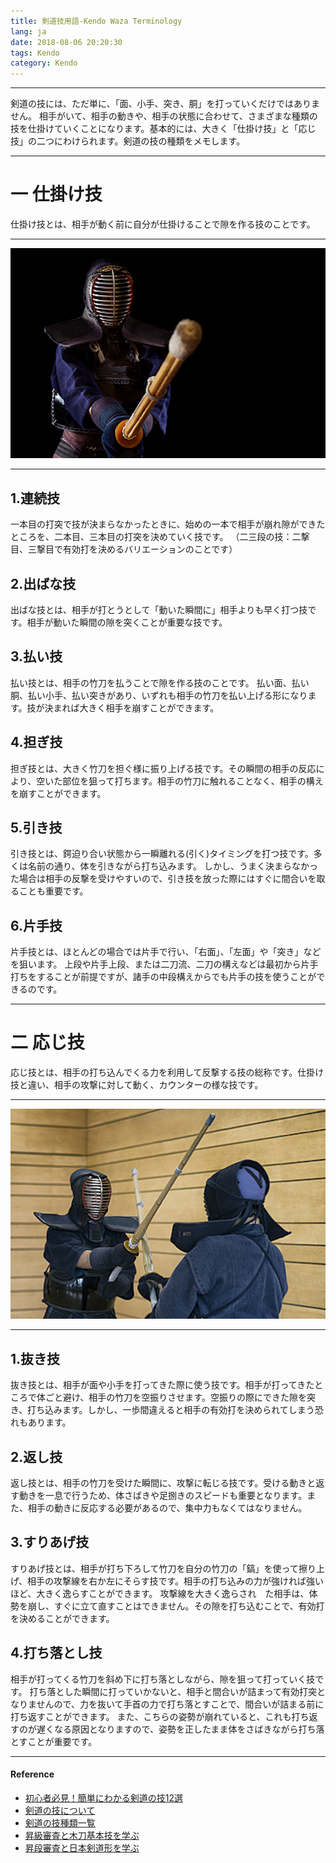 ```yaml
---
title: 剣道技用語-Kendo Waza Terminology
lang: ja
date: 2018-08-06 20:20:30
tags: Kendo
category: Kendo
---
```


--------------------------------- 
剣道の技には、ただ単に、「面、小手、突き、胴」を打っていくだけではありません。
相手がいて、相手の動きや、相手の状態に合わせて、さまざまな種類の技を仕掛けていくことになります。基本的には、大きく「仕掛け技」と「応じ技」の二つにわけられます。剣道の技の種類をメモします。

--------------------------------- 
# 一 仕掛け技
仕掛け技とは、相手が動く前に自分が仕掛けることで隙を作る技のことです。

--------------------------------- 

![W](/image/Kendo/Kendo-1.jpg)

--------------------------------- 
##  1.連続技
一本目の打突で技が決まらなかったときに、始めの一本で相手が崩れ隙ができたところを、二本目、三本目の打突を決めていく技です。
（二三段の技：二撃目、三撃目で有効打を決めるバリエーションのことです）
##  2.出ばな技
出ばな技とは、相手が打とうとして「動いた瞬間に」相手よりも早く打つ技です。相手が動いた瞬間の隙を突くことが重要な技です。
##  3.払い技
払い技とは、相手の竹刀を払うことで隙を作る技のことです。
払い面、払い胴、払い小手、払い突きがあり、いずれも相手の竹刀を払い上げる形になります。技が決まれば大きく相手を崩すことができます。
##  4.担ぎ技
担ぎ技とは、大きく竹刀を担ぐ様に振り上げる技です。その瞬間の相手の反応により、空いた部位を狙って打ちます。相手の竹刀に触れることなく、相手の構えを崩すことができます。
##  5.引き技
引き技とは、鍔迫り合い状態から一瞬離れる(引く)タイミングを打つ技です。多くは名前の通り、体を引きながら打ち込みます。
しかし、うまく決まらなかった場合は相手の反撃を受けやすいので、引き技を放った際にはすぐに間合いを取ることも重要です。
##  6.片手技
片手技とは、ほとんどの場合では片手で行い、「右面」、「左面」や「突き」などを狙います。
上段や片手上段、または二刀流、二刀の構えなどは最初から片手打ちをすることが前提ですが、諸手の中段構えからでも片手の技を使うことができるのです。

--------------------------------- 
# 二 応じ技
応じ技とは、相手の打ち込んでくる力を利用して反撃する技の総称です。仕掛け技と違い、相手の攻撃に対して動く、カウンターの様な技です。

--------------------------------- 

![W](/image/Kendo/Kendo-2.jpg)

--------------------------------- 
## 1.抜き技
抜き技とは、相手が面や小手を打ってきた際に使う技です。相手が打ってきたところで体ごと避け、相手の竹刀を空振りさせます。空振りの際にできた隙を突き、打ち込みます。しかし、一歩間違えると相手の有効打を決められてしまう恐　れもあります。
## 2.返し技
返し技とは、相手の竹刀を受けた瞬間に、攻撃に転じる技です。受ける動きと返す動きを一息で行うため、体さばきや足捌きのスピードも重要となります。また、相手の動きに反応する必要があるので、集中力もなくてはなりません。
## 3.すりあげ技
すりあげ技とは、相手が打ち下ろして竹刀を自分の竹刀の「鎬」を使って擦り上げ、相手の攻撃線を右か左にそらす技です。相手の打ち込みの力が強ければ強いほど、大きく逸らすことができます。
攻撃線を大きく逸らされ　た相手は、体勢を崩し、すぐに立て直すことはできません。その隙を打ち込むことで、有効打を決めることができます。
## 4.打ち落とし技
相手が打ってくる竹刀を斜め下に打ち落としながら、隙を狙って打っていく技です。
打ち落とした瞬間に打っていかないと、相手と間合いが詰まって有効打突となりませんので、力を抜いて手首の力で打ち落とすことで、間合いが詰まる前に打ち返すことができます。
また、こちらの姿勢が崩れていると、これも打ち返すのが遅くなる原因となりますので、姿勢を正したまま体をさばきながら打ち落とすことが重要です。

----------------------------------------  

#### Reference

- [初心者必見！簡単にわかる剣道の技12選](https://sposhiru.com/86012#-6 "Title") 
- [剣道の技について](https://www.budosuki.com/category23/entry101.html "Title") 
- [剣道の技種類一覧](https://budo-kendo.com/kendo-waza-list-general "Title") 
- [昇級審査と木刀基本技を学ぶ](https://kendopark.jp/kenjoy/kyu-exam "Title") 
- [昇段審査と日本剣道形を学ぶ](https://kendopark.jp/kenjoy/nihonkendogata-method "Title") 